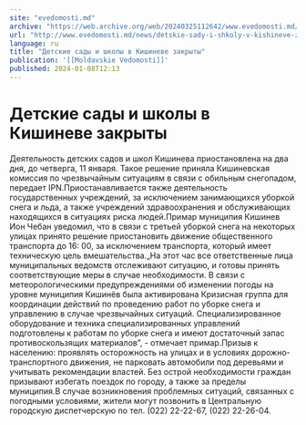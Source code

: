 ```yaml
---
site: "evedomosti.md"
archive: "https://web.archive.org/web/20240325112642/www.evedomosti.md/news/detskie-sady-i-shkoly-v-kishineve-zakryty"
url: "http://www.evedomosti.md/news/detskie-sady-i-shkoly-v-kishineve-zakryty"
language: ru
title: "Детские сады и школы в Кишиневе закрыты"
publication: '[[Moldavskie Vedomosti]]'
published: 2024-01-08T12:13
---
```


# Детские сады и школы в Кишиневе закрыты

Деятельность детских садов и школ Кишинева приостановлена на два дня, до четверга, 11 января. Такое решение приняла Кишиневская комиссия по чрезвычайным ситуациям в связи с обильным снегопадом, передает IPN.Приостанавливается также деятельность государственных учреждений, за исключением занимающихся уборкой снега и льда, а также учреждений здравоохранения и обслуживающих находящихся в ситуациях риска людей.Примар муниципия Кишинев Ион Чебан уведомил, что в связи с третьей уборкой снега на некоторых улицах принято решение приостановить движение общественного транспорта до 16: 00, за исключением транспорта, который имеет техническую цель вмешательства.„На этот час все ответственные лица муниципальных ведомств отслеживают ситуацию, и готовы принять соответствующие меры в случае необходимости. В связи с метеорологическими предупреждениями об изменении погоды на уровне муниципия Кишинёв была активирована Кризисная группа для координации действий по проведению работ по уборке снега и управлению в случае чрезвычайных ситуаций. Специализированное оборудование и техника специализированных управлений подготовлены к работам по уборке снега и имеют достаточный запас противоскользящих материалов”, - отмечает примар.Призыв к населению: проявлять осторожность на улицах и в условиях дорожно-транспортного движения, не парковать автомобили под деревьями и учитывать рекомендации властей. Без острой необходимости граждан призывают избегать поездок по городу, а также за пределы муниципия.В случае возникновения проблемных ситуаций, связанных с погодными условиями, жители могут позвонить в Центральную городскую диспетчерскую по тел. (022) 22-22-67, (022) 22-26-04.